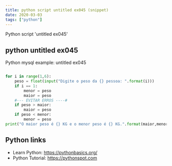 ```yaml
---
title: python script untitled ex045 (snippet)
date: 2020-03-03
tags: ["python"]
---
```

Python script 'untitled ex045'


## python untitled ex045

Python mysql example: untitled ex045

```python

for i in range(1,6):
    peso = float(input("Digite o peso da {} pessoa: ".format(i)))
    if i == 1:
        menor = peso
        maior = peso
    #--- EVITAR ERROS ----#
    if peso > maior:
        maior = peso
    if peso < menor:
        menor = peso
print("O maior peso é {} KG e o menor peso é {} KG.".format(maior,menor))

```

## Python links

- Learn Python: https://pythonbasics.org/
- Python Tutorial: https://pythonspot.com
